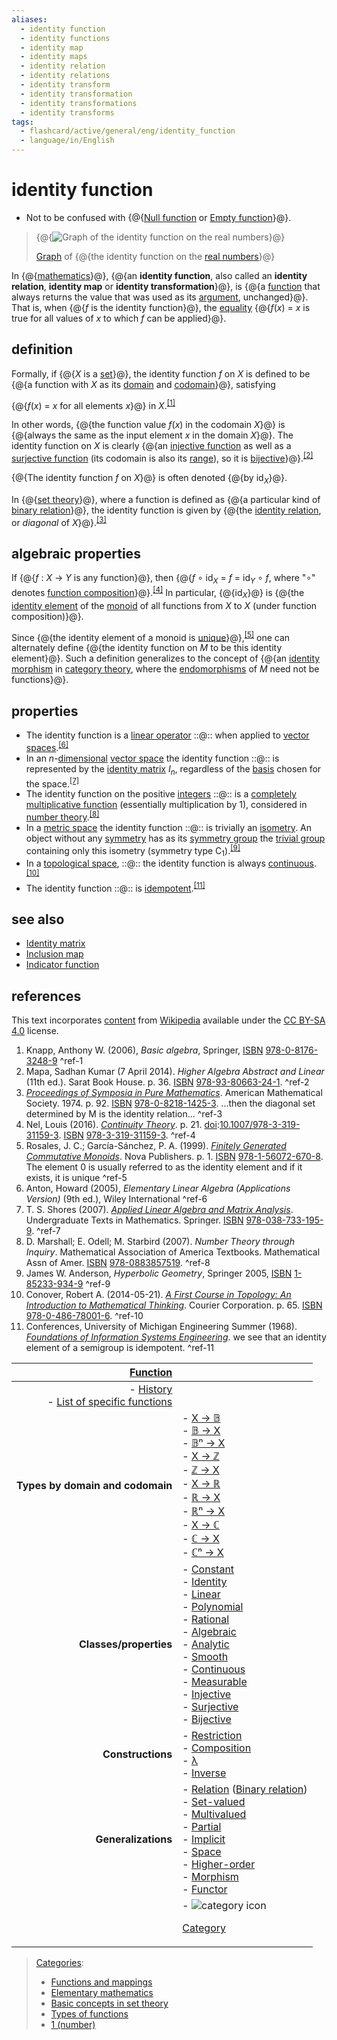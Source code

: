 ```yaml
---
aliases:
  - identity function
  - identity functions
  - identity map
  - identity maps
  - identity relation
  - identity relations
  - identity transform
  - identity transformation
  - identity transformations
  - identity transforms
tags:
  - flashcard/active/general/eng/identity_function
  - language/in/English
---
```


# identity function

- Not to be confused with {@{[Null function](null%20function.md) or [Empty function](empty%20function.md#standard%20functions)}@}. <!--SR:!2026-01-21,272,330-->

> {@{![[Graph](graph%20of%20a%20function.md) of the identity function on the [real numbers](real%20number.md)](../../archives/Wikimedia%20Commons/Function-x.svg)}@}
>
> [Graph](graph%20of%20a%20function.md) of {@{the identity function on the [real numbers](real%20number.md)}@} <!--SR:!2026-02-13,290,330!2026-01-20,271,330-->

In {@{[mathematics](mathematics.md)}@}, {@{an __identity function__, also called an __identity relation__, __identity map__ or __identity transformation__}@}, is {@{a [function](function%20(mathematics).md) that always returns the value that was used as its [argument](argument%20of%20a%20function.md), unchanged}@}. That is, when {@{_f_ is the identity function}@}, the [equality](equality%20(mathematics).md) {@{_f_\(_x_\) = _x_ is true for all values of _x_ to which _f_ can be applied}@}. <!--SR:!2026-02-17,293,330!2026-02-01,278,330!2026-01-04,257,330!2026-02-08,285,330!2026-01-26,276,330-->

## definition

Formally, if {@{_X_ is a [set](set%20(mathematics).md)}@}, the identity function _f_ on _X_ is defined to be {@{a function with _X_ as its [domain](domain%20of%20a%20function.md) and [codomain](codomain.md)}@}, satisfying <!--SR:!2026-01-05,258,330!2026-02-04,281,330-->

{@{_f_\(_x_\) = _x_   for all elements _x_}@} in _X_.<sup>[\[1\]](#^ref-1)</sup> <!--SR:!2026-02-08,285,330-->

In other words, {@{the function value _f_\(_x_\) in the codomain _X_}@} is {@{always the same as the input element _x_ in the domain _X_}@}. The identity function on _X_ is clearly {@{an [injective function](injective%20function.md) as well as a [surjective function](surjective%20function.md) \(its codomain is also its [range](range%20(function).md)\), so it is [bijective](bijection.md)}@}.<sup>[\[2\]](#^ref-2)</sup> <!--SR:!2026-02-11,288,330!2026-02-03,280,330!2027-11-21,776,330-->

{@{The identity function _f_ on _X_}@} is often denoted {@{by id<sub>_X_</sub>}@}. <!--SR:!2026-01-26,276,330!2026-01-15,267,330-->

In {@{[set theory](set%20theory.md)}@}, where a function is defined as {@{a particular kind of [binary relation](binary%20relation.md)}@}, the identity function is given by {@{the [identity relation](identity%20relation.md#particular%20homogeneous%20relations), or _diagonal_ of _X_}@}.<sup>[\[3\]](#^ref-3)</sup> <!--SR:!2026-01-24,274,330!2026-02-12,289,330!2026-02-16,292,330-->

## algebraic properties

If {@{_f_ : _X_ → _Y_ is any function}@}, then {@{_f_ ∘ id<sub>_X_</sub> = _f_ = id<sub>_Y_</sub> ∘ _f_, where "∘" denotes [function composition](function%20composition.md)}@}.<sup>[\[4\]](#^ref-4)</sup> In particular, {@{id<sub>_X_</sub>}@} is {@{the [identity element](identity%20element.md) of the [monoid](monoid.md) of all functions from _X_ to _X_ \(under function composition\)}@}. <!--SR:!2026-02-08,285,330!2026-01-14,266,330!2026-01-31,277,330!2025-11-21,205,310-->

Since {@{the identity element of a monoid is [unique](unique%20(mathematics).md)}@},<sup>[\[5\]](#^ref-5)</sup> one can alternately define {@{the identity function on _M_ to be this identity element}@}. Such a definition generalizes to the concept of {@{an [identity morphism](identity%20morphism.md#identity) in [category theory](category%20theory.md), where the [endomorphisms](endomorphism.md) of _M_ need not be functions}@}. <!--SR:!2026-02-18,294,330!2026-01-25,275,330!2026-02-08,285,330-->

## properties

- The identity function is a [linear operator](linear%20map.md) ::@:: when applied to [vector spaces](vector%20space.md).<sup>[\[6\]](#^ref-6)</sup> <!--SR:!2026-01-03,256,330!2026-01-19,270,330-->
- In an _n_-[dimensional](dimension%20(vector%20space).md) [vector space](vector%20space.md) the identity function ::@:: is represented by the [identity matrix](identity%20matrix.md) _I_<sub>_n_</sub>, regardless of the [basis](basis%20(linear%20algebra).md) chosen for the space.<sup>[\[7\]](#^ref-7)</sup> <!--SR:!2026-02-02,279,330!2025-10-08,182,310-->
- The identity function on the positive [integers](integer.md) ::@:: is a [completely multiplicative function](completely%20multiplicative%20function.md) \(essentially multiplication by 1\), considered in [number theory](number%20theory.md).<sup>[\[8\]](#^ref-8)</sup> <!--SR:!2026-01-16,268,330!2026-02-08,285,330-->
- In a [metric space](metric%20space.md) the identity function ::@:: is trivially an [isometry](isometry.md). An object without any [symmetry](symmetry.md) has as its [symmetry group](symmetry%20group.md) the [trivial group](trivial%20group.md) containing only this isometry \(symmetry type C<sub>1</sub>\).<sup>[\[9\]](#^ref-9)</sup> <!--SR:!2026-02-11,288,330!2027-11-27,781,330-->
- In a [topological space](topological%20space.md), ::@:: the identity function is always [continuous](continuous%20function.md#continuous%20functions%20between%20topological%20spaces).<sup>[\[10\]](#^ref-10)</sup> <!--SR:!2026-01-24,274,330!2026-02-10,287,330-->
- The identity function ::@:: is [idempotent](idempotence.md).<sup>[\[11\]](#^ref-11)</sup> <!--SR:!2026-02-09,286,330!2026-02-15,291,330-->

## see also

- [Identity matrix](identity%20matrix.md)
- [Inclusion map](inclusion%20map.md)
- [Indicator function](indicator%20function.md)

## references

This text incorporates [content](https://en.wikipedia.org/wiki/identity_function) from [Wikipedia](Wikipedia.md) available under the [CC BY-SA 4.0](https://creativecommons.org/licenses/by-sa/4.0/) license.

1. <a id="CITEREFKnapp2006"></a> Knapp, Anthony W. \(2006\), _Basic algebra_, Springer, [ISBN](ISBN%20(identifier).md) [978-0-8176-3248-9](https://en.wikipedia.org/wiki/Special:BookSources/978-0-8176-3248-9) <a id="^ref-1"></a>^ref-1
2. <a id="CITEREFMapa2014"></a> Mapa, Sadhan Kumar \(7 April 2014\). _Higher Algebra Abstract and Linear_ \(11th ed.\). Sarat Book House. p. 36. [ISBN](ISBN%20(identifier).md) [978-93-80663-24-1](https://en.wikipedia.org/wiki/Special:BookSources/978-93-80663-24-1). <a id="^ref-2"></a>^ref-2
3. [_Proceedings of Symposia in Pure Mathematics_](https://books.google.com/books?id=oIFLAQAAIAAJ&q=the+identity+function+is+given+by+the+identity+relation,+or+diagonal). American Mathematical Society. 1974. p. 92. [ISBN](ISBN%20(identifier).md) [978-0-8218-1425-3](https://en.wikipedia.org/wiki/Special:BookSources/978-0-8218-1425-3). ...then the diagonal set determined by M is the identity relation... <a id="^ref-3"></a>^ref-3
4. <a id="CITEREFNel2016"></a> Nel, Louis \(2016\). [_Continuity Theory_](https://books.google.com/books?id=_JdPDAAAQBAJ&pg=PA21). p. 21. [doi](doi%20(identifier).md):[10.1007/978-3-319-31159-3](https://doi.org/10.1007%2F978-3-319-31159-3). [ISBN](ISBN%20(identifier).md) [978-3-319-31159-3](https://en.wikipedia.org/wiki/Special:BookSources/978-3-319-31159-3). <a id="^ref-4"></a>^ref-4
5. <a id="CITEREFRosalesGarcía-Sánchez1999"></a> Rosales, J. C.; García-Sánchez, P. A. \(1999\). [_Finitely Generated Commutative Monoids_](https://books.google.com/books?id=LQsH6m-x8ysC&q=identity+element+of+a+monoid+is+unique&pg=PA1). Nova Publishers. p. 1. [ISBN](ISBN%20(identifier).md) [978-1-56072-670-8](https://en.wikipedia.org/wiki/Special:BookSources/978-1-56072-670-8). The element 0 is usually referred to as the identity element and if it exists, it is unique <a id="^ref-5"></a>^ref-5
6. <a id="CITEREFAnton2005"></a> Anton, Howard \(2005\), _Elementary Linear Algebra \(Applications Version\)_ \(9th ed.\), Wiley International <a id="^ref-6"></a>^ref-6
7. <a id="CITEREFT. S. Shores2007"></a> T. S. Shores \(2007\). [_Applied Linear Algebra and Matrix Analysis_](https://books.google.com/books?id=8qwTb9P-iW8C&q=Matrix+Analysis). Undergraduate Texts in Mathematics. Springer. [ISBN](ISBN%20(identifier).md) [978-038-733-195-9](https://en.wikipedia.org/wiki/Special:BookSources/978-038-733-195-9). <a id="^ref-7"></a>^ref-7
8. <a id="CITEREFD. MarshallE. OdellM. Starbird2007"></a> D. Marshall; E. Odell; M. Starbird \(2007\). _Number Theory through Inquiry_. Mathematical Association of America Textbooks. Mathematical Assn of Amer. [ISBN](ISBN%20(identifier).md) [978-0883857519](https://en.wikipedia.org/wiki/Special:BookSources/978-0883857519). <a id="^ref-8"></a>^ref-8
9. James W. Anderson, _Hyperbolic Geometry_, Springer 2005, [ISBN](ISBN%20(identifier).md) [1-85233-934-9](https://en.wikipedia.org/wiki/Special:BookSources/1-85233-934-9) <a id="^ref-9"></a>^ref-9
10. <a id="CITEREFConover2014"></a> Conover, Robert A. \(2014-05-21\). [_A First Course in Topology: An Introduction to Mathematical Thinking_](https://books.google.com/books?id=KCziAgAAQBAJ&q=identity+function+is+always+continuous&pg=PA65). Courier Corporation. p. 65. [ISBN](ISBN%20(identifier).md) [978-0-486-78001-6](https://en.wikipedia.org/wiki/Special:BookSources/978-0-486-78001-6). <a id="^ref-10"></a>^ref-10
11. <a id="CITEREFConferences1968"></a> Conferences, University of Michigan Engineering Summer \(1968\). [_Foundations of Information Systems Engineering_](https://books.google.com/books?id=AvAfAAAAMAAJ&q=The+identity+function+is+idempotent.). we see that an identity element of a semigroup is idempotent. <a id="^ref-11"></a>^ref-11

| <!-- hide <p> - [v](https://en.wikipedia.org/wiki/Template:Functions%20navbox) <br/> - [t](https://en.wikipedia.org/wiki/Template%20talk:Functions%20navbox) <br/> - [e](https://en.wikipedia.org/wiki/Special:EditPage/Template%3AFunctions%20navbox) <p>  <p>  <br/> --> [Function](function%20(mathematics).md) |                                                                                                                                                                                                                                                                                                                                                                                                                                                                                                                                                             |
| ------------------------------------------------------------------------------------------------------------------------------------------------------------------------------------------------------------------------------------------------------------------------------------------------------------------:| ----------------------------------------------------------------------------------------------------------------------------------------------------------------------------------------------------------------------------------------------------------------------------------------------------------------------------------------------------------------------------------------------------------------------------------------------------------------------------------------------------------------------------------------------------------- |
| - [History](history%20of%20the%20function%20concept.md) <br/> - [List of specific functions](list%20of%20mathematical%20functions.md)                                                                                                                                                                              |                                                                                                                                                                                                                                                                                                                                                                                                                                                                                                                                                             |
| __Types by domain and codomain__                                                                                                                                                                                                                                                                                   | - [X → 𝔹](Boolean-valued%20function.md) <br/> - [𝔹 → X](ordered%20pair.md) <br/> - [𝔹ⁿ → X](Boolean%20function.md) <br/> - [X → ℤ](integer-valued%20function.md) <br/> - [ℤ → X](sequence.md) <br/> - [X → ℝ](real-valued%20function.md) <br/> - [ℝ → X](function%20of%20a%20real%20variable.md) <br/> - [ℝⁿ → X](function%20of%20several%20real%20variables.md) <br/> - [X → ℂ](complex-valued%20function.md) <br/> - [ℂ → X](function%20of%20a%20complex%20variable.md) <br/> - [ℂⁿ → X](function%20of%20several%20complex%20variables.md)             |
| __Classes/properties__                                                                                                                                                                                                                                                                                             | - [Constant](constant%20function.md) <br/> - [Identity](identity%20function.md) <br/> - [Linear](linear%20map.md) <br/> - [Polynomial](polynomial.md) <br/> - [Rational](rational%20function.md) <br/> - [Algebraic](algebraic%20function.md) <br/> - [Analytic](analytic%20function.md) <br/> - [Smooth](smooth%20function.md) <br/> - [Continuous](continuous%20function.md) <br/> - [Measurable](measurable%20function.md) <br/> - [Injective](injective%20function.md) <br/> - [Surjective](surjective%20function.md) <br/> - [Bijective](bijection.md) |
| __Constructions__                                                                                                                                                                                                                                                                                                  | - [Restriction](restriction%20(mathematics).md) <br/> - [Composition](function%20composition.md) <br/> - [λ](lambda%20calculus.md) <br/> - [Inverse](inverse%20function.md)                                                                                                                                                                                                                                                                                                                                                                                 |
| __Generalizations__                                                                                                                                                                                                                                                                                                | - [Relation](relation%20(mathematics).md) \([Binary relation](binary%20relation.md)\) <br/> - [Set-valued](set-valued%20function.md) <br/> - [Multivalued](multivalued%20function.md) <br/> - [Partial](partial%20function.md) <br/> - [Implicit](implicit%20function.md) <br/> - [Space](function%20space.md) <br/> - [Higher-order](higher-order%20function.md) <br/> - [Morphism](morphism.md) <br/> - [Functor](functor.md)                                                                                                                             |
|                                                                                                                                                                                                                                                                                                                    | - ![category icon](../../archives/Wikimedia%20Commons/Symbol%20category%20class.svg) <p>  [Category](https://en.wikipedia.org/wiki/Category:Functions)                                                                                                                                                                                                                                                                                                                                                                                                      |

> [Categories](https://en.wikipedia.org/wiki/Help:Category):
>
> - [Functions and mappings](https://en.wikipedia.org/wiki/Category:Functions%20and%20mappings)
> - [Elementary mathematics](https://en.wikipedia.org/wiki/Category:Elementary%20mathematics)
> - [Basic concepts in set theory](https://en.wikipedia.org/wiki/Category:Basic%20concepts%20in%20set%20theory)
> - [Types of functions](https://en.wikipedia.org/wiki/Category:Types%20of%20functions)
> - [1 \(number\)](https://en.wikipedia.org/wiki/Category:1%20%28number%29)
